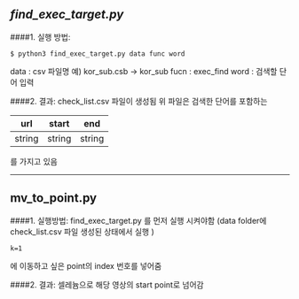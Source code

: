 ## *find_exec_target.py*


####1. 실행 방법:
````
$ python3 find_exec_target.py data func word
````

data : csv 파일명 예) kor_sub.csb -> kor_sub
fucn : exec_find
word : 검색할 단어 입력

####2. 결과: 
check_list.csv 파일이 생성됨
위 파일은 검색한 단어를 포함하는 

| url | start | end |
|--------|--------|---------|
|    string    |    string    |		string	|
를 가지고 있음

- - -
## mv_to_point.py


####1. 실행방법:
find_exec_target.py
를 먼저 실행 시켜야함
(data folder에 check_list.csv 파일 생성된 상태에서 실행 )

```
k=1
```
에 이동하고 싶은 point의 index 번호를 넣어줌

####2. 결과:
셀레늄으로 해당 영상의 start point로 넘어감